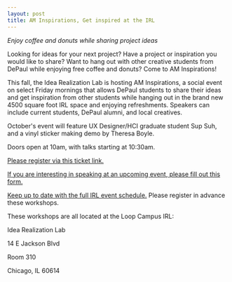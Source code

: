 ```yaml
---
layout: post
title: AM Inspirations, Get inspired at the IRL
---
```


*Enjoy coffee and donuts while sharing project ideas*

 
Looking for ideas for your next project? Have a project or inspiration you would like to share? Want to hang out with other creative students from DePaul while enjoying free coffee and donuts? Come to AM Inspirations!

This fall, the Idea Realization Lab is hosting AM Inspirations, a social event on select Friday mornings that allows DePaul students to share their ideas and get inspiration from other students while hanging out in the brand new 4500 square foot IRL space and enjoying refreshments. Speakers can include current students, DePaul alumni, and local creatives. 

October's event will feature UX Designer/HCI graduate student Sup Suh, and a vinyl sticker making demo by Theresa Boyle.

Doors open at 10am, with talks starting at 10:30am.

[Please register via this ticket link.](https://www.eventbrite.com/e/am-inspirations-october-tickets-37761732358)

[If you are interesting in speaking at an upcoming event, please fill out this form.](https://docs.google.com/forms/d/e/1FAIpQLSfAGp0WA1M73UDEN8lAY4BELJITC5uYG94h47Teekc8WObUQQ/viewform?usp=sf_link)

[Keep up to date with the full IRL event schedule.](https://www.facebook.com/pg/IdeaRealizationLabDPU/events/)  Please register in advance these workshops. 

These workshops are all located at the Loop Campus IRL:

Idea Realization Lab

14 E Jackson Blvd

Room 310

Chicago, IL 60614
